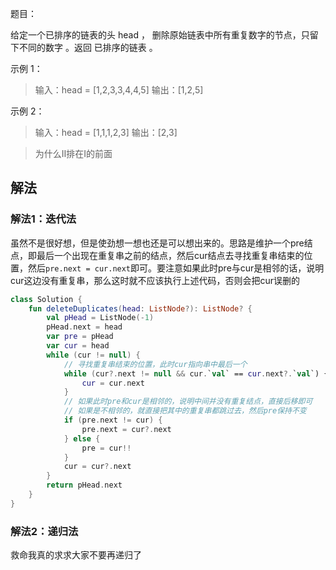 题目：

给定一个已排序的链表的头 head ， 删除原始链表中所有重复数字的节点，只留下不同的数字 。返回 已排序的链表 。


示例 1：

>输入：head = [1,2,3,3,4,4,5]
输出：[1,2,5]

示例 2：

>输入：head = [1,1,1,2,3]
输出：[2,3]

>为什么Ⅱ排在Ⅰ的前面

## 解法
### 解法1：迭代法
虽然不是很好想，但是使劲想一想也还是可以想出来的。思路是维护一个pre结点，即最后一个出现在重复串之前的结点，然后cur结点去寻找重复串结束的位置，然后`pre.next = cur.next`即可。要注意如果此时pre与cur是相邻的话，说明cur这边没有重复串，那么这时就不应该执行上述代码，否则会把cur误删的
```kotlin
class Solution {
    fun deleteDuplicates(head: ListNode?): ListNode? {
        val pHead = ListNode(-1)
        pHead.next = head
        var pre = pHead
        var cur = head
        while (cur != null) {
            // 寻找重复串结束的位置，此时cur指向串中最后一个
            while (cur?.next != null && cur.`val` == cur.next?.`val`) {
                cur = cur.next
            }
            // 如果此时pre和cur是相邻的，说明中间并没有重复结点，直接后移即可
            // 如果是不相邻的，就直接把其中的重复串都跳过去，然后pre保持不变
            if (pre.next != cur) {
                pre.next = cur?.next
            } else {
                pre = cur!!
            }
            cur = cur?.next
        }
        return pHead.next
    }
}
```
### 解法2：递归法
救命我真的求求大家不要再递归了